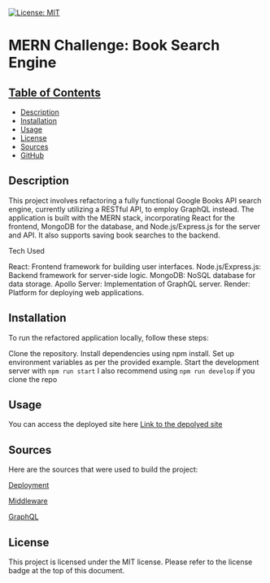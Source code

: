 [![License: MIT](https://img.shields.io/badge/License-MIT-yellow.svg)](https://opensource.org/licenses/MIT)

# MERN Challenge: Book Search Engine

## [Table of Contents](#table-of-contents)
  - [Description](#description)
  - [Installation](#installation)
  - [Usage](#usage)
  - [License](#license)
  - [Sources](#sources)
  - [GitHub](#github)

## Description

This project involves refactoring a fully functional Google Books API search engine, currently utilizing a RESTful API, to employ GraphQL instead. The application is built with the MERN stack, incorporating React for the frontend, MongoDB for the database, and Node.js/Express.js for the server and API. It also supports saving book searches to the backend.

Tech Used

React: Frontend framework for building user interfaces.
Node.js/Express.js: Backend framework for server-side logic.
MongoDB: NoSQL database for data storage.
Apollo Server: Implementation of GraphQL server.
Render: Platform for deploying web applications.

## Installation

To run the refactored application locally, follow these steps:

Clone the repository.
Install dependencies using npm install.
Set up environment variables as per the provided example.
Start the development server with `npm run start`
I also recommend using `npm run develop` if you clone the repo

## Usage

You can access the deployed site here
[Link to the depolyed site](https://mod-21-challenge2.onrender.com/)

## Sources

Here are the sources that were used to build the project:

[Deployment](https://coding-boot-camp.github.io/full-stack/mongodb/deploy-with-render-and-mongodb-atlas)

[Middleware](https://graphql.org/graphql-js/authentication-and-express-middleware/)

[GraphQL](https://graphql.org/)

## License

This project is licensed under the MIT license.
Please refer to the license badge at the top of this document.